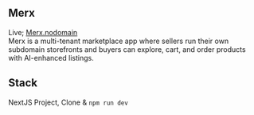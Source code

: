 ## Merx

Live; [Merx.nodomain](https://merxstore.vercel.app/)  
Merx is a multi-tenant marketplace app where sellers run their own subdomain storefronts and buyers can explore, cart, and order products with AI-enhanced listings.

## Stack

NextJS Project, Clone & `npm run dev`
